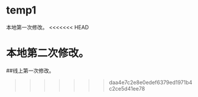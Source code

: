 # temp1

本地第一次修改。
<<<<<<< HEAD

本地第二次修改。
=======
##线上第一次修改。
>>>>>>> daa4e7c2e8e0edef6379ed1971b4c2ce5d41ee78
